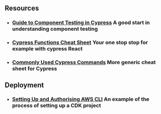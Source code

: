 ## Resources 

- ### [Guide to Component Testing in Cypress](https://docs.cypress.io/guides/component-testing/react/overview) A good start in understanding component testing

- ### [Cypress Functions Cheat Sheet](https://docs.cypress.io/guides/component-testing/react/examples) Your one stop stop for example with cypress React


- ### [Commonly Used Cypress Commands](https://medium.com/@anshita.bhasin/commonly-used-cypress-commands-5ba0f7b55cfc) More generic cheat sheet for Cypress

## Deployment

- ### [Setting Up and Authorising AWS CLI](https://erkamalofficial.medium.com/how-to-create-aws-cdk-typescript-project-from-scratch-a6dc74633f11) An example of the process of setting up a CDK project